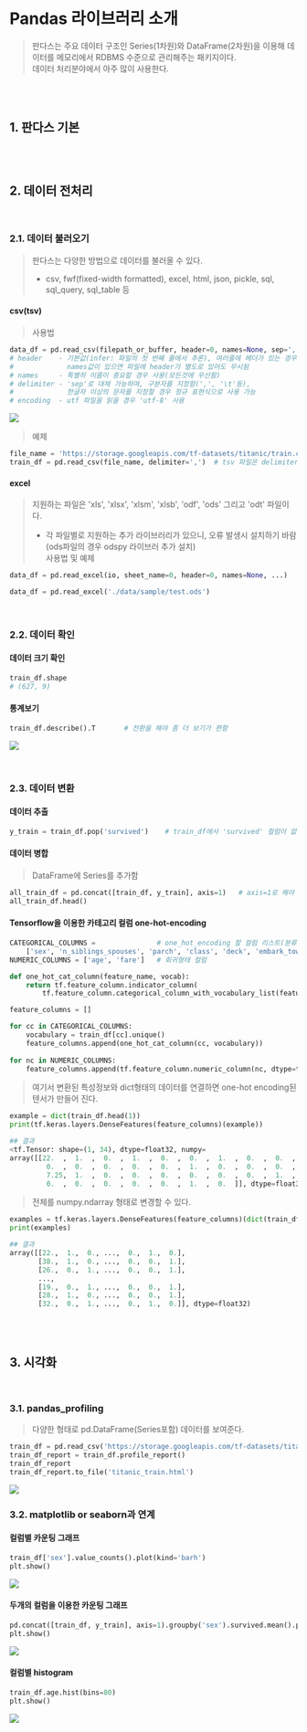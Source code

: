 # Pandas 라이브러리 소개
> 판다스는 주요 데이터 구조인 Series(1차원)와 DataFrame(2차원)을 이용해 데이터를 메모리에서 RDBMS 수준으로 관리해주는 패키지이다. <br/>
> 데이터 처리분야에서 아주 많이 사용한다.

<br/><br/>

## 1. 판다스 기본

<br/><br/>

## 2. 데이터 전처리
<br/>

### 2.1. 데이터 불러오기
> 판다스는 다양한 방법으로 데이터를 불러올 수 있다.
> * csv, fwf(fixed-width formatted), excel, html, json, pickle, sql, sql_query, sql_table 등

#### csv(tsv)
> 사용법
```python
data_df = pd.read_csv(filepath_or_buffer, header=0, names=None, sep=',', delimiter=None, encoding, ...)
# header    - 기본값(infer: 파일의 첫 번째 줄에서 추론), 여러줄에 헤더가 있는 경우 사용(header=[0,1,3], 2줄 무시)
#             names값이 있으면 파일에 header가 별도로 있어도 무시됨
# names     - 특별히 이름이 중요할 경우 사용(모든것에 우선함)
# delimiter - 'sep'로 대체 가능하며, 구분자를 지정함(',', '\t'등), 
#             한글자 이상의 문자를 지정할 경우 정규 표현식으로 사용 가능
# encoding  - utf 파일을 읽을 경우 'utf-8' 사용
```
<img src="https://user-images.githubusercontent.com/31339365/102861593-45541c00-4473-11eb-9be7-11cd8ffb28ec.png"></img>

> 예제
```python
file_name = 'https://storage.googleapis.com/tf-datasets/titanic/train.csv'
train_df = pd.read_csv(file_name, delimiter=',')  # tsv 파일은 delimiter='\t'로 하면된다.
```

#### excel
> 지원하는 파일은 'xls', 'xlsx', 'xlsm', 'xlsb', 'odf', 'ods' 그리고 'odt' 파일이다. <br/>
> * 각 파일별로 지원하는 추가 라이브러리가 있으니, 오류 발생시 설치하기 바람(ods파일의 경우 odspy 라이브러 추가 설치) <br/>
> 사용법 및 예제
```python
data_df = pd.read_excel(io, sheet_name=0, header=0, names=None, ...)

data_df = pd.read_excel('./data/sample/test.ods')
```
<br/>

### 2.2. 데이터 확인

#### 데이터 크기 확인
```python
train_df.shape
# (627, 9)
```

#### 통계보기
```python
train_df.describe().T       # 전환을 해야 좀 더 보기가 편함
```
<img src="https://user-images.githubusercontent.com/31339365/103395754-1fb1cb80-4b73-11eb-9d78-bf844608870b.png"></img>

<br/>

### 2.3. 데이터 변환

#### 데이터 추출
```python
y_train = train_df.pop('survived')    # train_df에서 'survived' 컬럼이 없어지고, y_train에 Series로 저장됨
```

#### 데이터 병합
> DataFrame에 Series를 추가함
```python
all_train_df = pd.concat([train_df, y_train], axis=1)   # axis=1로 해야 정상적으로 컬럼으로 추가됨, 기본값 0
all_train_df.head()
```

#### Tensorflow을 이용한 카테고리 컬럼 one-hot-encoding
```python
CATEGORICAL_COLUMNS =               # one_hot_encoding 할 컬럼 리스트(분류형태 컬럼)
    ['sex', 'n_siblings_spouses', 'parch', 'class', 'deck', 'embark_town', 'alone']  
NUMERIC_COLUMNS = ['age', 'fare']   # 회귀형태 컬럼

def one_hot_cat_column(feature_name, vocab):
    return tf.feature_column.indicator_column(
        tf.feature_column.categorical_column_with_vocabulary_list(feature_name, vocab))

feature_columns = []

for cc in CATEGORICAL_COLUMNS:
    vocabulary = train_df[cc].unique()
    feature_columns.append(one_hot_cat_column(cc, vocabulary))
    
for nc in NUMERIC_COLUMNS:
    feature_columns.append(tf.feature_column.numeric_column(nc, dtype=tf.float32))
```
> 여기서 변환된 특성정보와 dict형태의 데이터를 연결하면 one-hot encoding된 텐서가 만들어 진다.
```python
example = dict(train_df.head(1))
print(tf.keras.layers.DenseFeatures(feature_columns)(example))

## 결과
<tf.Tensor: shape=(1, 34), dtype=float32, numpy=
array([[22.  ,  1.  ,  0.  ,  1.  ,  0.  ,  0.  ,  1.  ,  0.  ,  0.  ,
         0.  ,  0.  ,  0.  ,  0.  ,  0.  ,  1.  ,  0.  ,  0.  ,  0.  ,
         7.25,  1.  ,  0.  ,  0.  ,  0.  ,  0.  ,  0.  ,  0.  ,  1.  ,
         0.  ,  0.  ,  0.  ,  0.  ,  0.  ,  1.  ,  0.  ]], dtype=float32)>
```
> 전체를 numpy.ndarray 형태로 변경할 수 있다.
```python
examples = tf.keras.layers.DenseFeatures(feature_columns)(dict(train_df)).numpy()
print(examples)

## 결과
array([[22.,  1.,  0., ...,  0.,  1.,  0.],
       [38.,  1.,  0., ...,  0.,  0.,  1.],
       [26.,  0.,  1., ...,  0.,  0.,  1.],
       ...,
       [19.,  0.,  1., ...,  0.,  0.,  1.],
       [28.,  1.,  0., ...,  0.,  0.,  1.],
       [32.,  0.,  1., ...,  0.,  1.,  0.]], dtype=float32)
```       

    
<br/><br/>

## 3. 시각화
<br/>

### 3.1. pandas_profiling
> 다양한 형태로 pd.DataFrame(Series포함) 데이터를 보여준다.
```python
train_df = pd.read_csv('https://storage.googleapis.com/tf-datasets/titanic/train.csv')
train_df_report = train_df.profile_report()
train_df_report
train_df_report.to_file('titanic_train.html')
```
<img src="https://user-images.githubusercontent.com/31339365/102862211-15594880-4474-11eb-89f8-fb6aa3014f18.png"></img>
<br/>

### 3.2. matplotlib or seaborn과 연계

#### 컬럼별 카운팅 그래프
```python
train_df['sex'].value_counts().plot(kind='barh')
plt.show()
```
<img src="https://user-images.githubusercontent.com/31339365/103395994-28ef6800-4b74-11eb-9ad8-e2a691c761de.png"></img>

#### 두개의 컬럼을 이용한 카운팅 그래프 
```python
pd.concat([train_df, y_train], axis=1).groupby('sex').survived.mean().plot(kind='barh').set_xlabel('% survived')
plt.show()
```
<img src="https://user-images.githubusercontent.com/31339365/103396129-ac10be00-4b74-11eb-8b6e-174b7e52d408.png"></img>

#### 컬럼별 histogram
```python
train_df.age.hist(bins=80)
plt.show()
```
<img src="https://user-images.githubusercontent.com/31339365/103399263-87701280-4b83-11eb-89d2-2dff3d0e02fa.png"></img>


